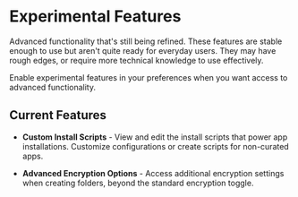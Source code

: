 # Experimental Features

Advanced functionality that's still being refined. These features are stable enough to use but aren't quite ready for everyday users. They may have rough edges, or require more technical knowledge to use effectively.

Enable experimental features in your preferences when you want access to advanced functionality.

## Current Features

- **Custom Install Scripts** - View and edit the install scripts that power app installations. Customize configurations or create scripts for non-curated apps.

- **Advanced Encryption Options** - Access additional encryption settings when creating folders, beyond the standard encryption toggle.